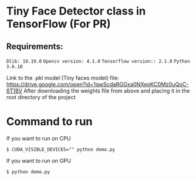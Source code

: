 # Tiny Face Detector class in TensorFlow (For PR)
## Requirements:
```Dlib: 19.19.0```
```Opencv version: 4.1.0```
```Tensorflow version:: 2.1.0```
```Python 3.6.10```

Link to the .pkl model (Tiny faces model) file: https://drive.google.com/open?id=1qwScdaRGGxa0NXepKC0Mz0uQoC-6T18V
After downloading the weights file from above and placing it in the root directory of the project

# Command to run
If you want to run on CPU

```$ CUDA_VISIBLE_DEVICES="" python demo.py```

If you want to run on GPU

```$ python demo.py```

